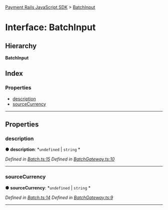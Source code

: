 [Payment Rails JavaScript SDK](../README.md) > [BatchInput](../interfaces/batchinput.md)

# Interface: BatchInput

## Hierarchy

**BatchInput**

## Index

### Properties

* [description](batchinput.md#description)
* [sourceCurrency](batchinput.md#sourcecurrency)

---

## Properties

<a id="description"></a>

###  description

**● description**: *`undefined` |
`string`
*

*Defined in [Batch.ts:15](https://github.com/PaymentRails/javascript-sdk/blob/c3121c6/lib/Batch.ts#L15)*
*Defined in [BatchGateway.ts:10](https://github.com/PaymentRails/javascript-sdk/blob/c3121c6/lib/BatchGateway.ts#L10)*

___
<a id="sourcecurrency"></a>

###  sourceCurrency

**● sourceCurrency**: *`undefined` |
`string`
*

*Defined in [Batch.ts:14](https://github.com/PaymentRails/javascript-sdk/blob/c3121c6/lib/Batch.ts#L14)*
*Defined in [BatchGateway.ts:9](https://github.com/PaymentRails/javascript-sdk/blob/c3121c6/lib/BatchGateway.ts#L9)*

___

